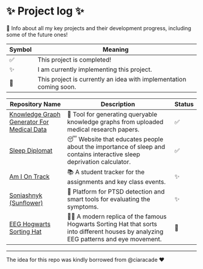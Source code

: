 # ✨ Project log ✨
📝 Info about all my key projects and their development progress, including some of the future ones!

| Symbol| Meaning|
|-------|--------|
|✅| This project is completed!|
|✨| I am currently implementing this project.|
|💭| This project is currently an idea with implementation coming soon.|

| Repository Name | Description | Status |
|-----------------|-------------|----------|
| [Knowledge Graph Generator For Medical Data](https://github.com/Kulieshova/knowledge-graph-for-medical-papers) |🧠 Tool for generating queryable knowledge graphs from uploaded medical research papers. |✅|
| [Sleep Diplomat](https://github.com/Kulieshova/sleep-diplomat) |😴 Website that educates people about the importance of sleep and contains interactive sleep deprivation calculator.|✅|
| [Am I On Track](https://github.com/Kulieshova/am-i-on-track) |📚 A student tracker for the assignments and key class events. |✨|
| [Soniashnyk (Sunflower)](https://github.com/Kulieshova/soniashnyk) |🌻 Platform for PTSD detection and smart tools for evaluating the symptoms.|✨|
| [EEG Hogwarts Sorting Hat](https://github.com/Kulieshova/eeg-hogwarts-sorting-hat) |🧙🏻 A modern replica of the famous Hogwarts Sorting Hat that sorts into different houses by analyzing EEG patterns and eye movement.|💭|

---
The idea for this repo was kindly borrowed from @ciaracade ❤️
